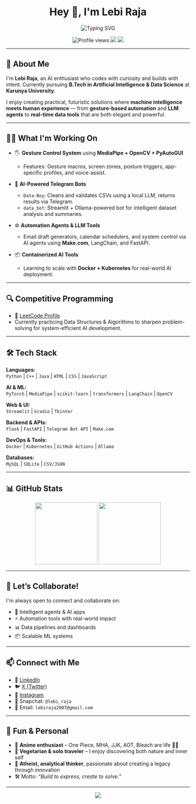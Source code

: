 <h1 align="center">Hey 👋, I'm Lebi Raja</h1>

<p align="center">
  <img src="https://readme-typing-svg.herokuapp.com?font=Fira+Code&weight=600&size=22&pause=1000&center=true&vCenter=true&width=440&lines=AI+%7C+Data+Science+%7C+LLMs+Explorer;Gesture+Control+%7C+Streamlit+Apps+%7C+Bot+Developer;Building+intelligent+tech+with+human+touch" alt="Typing SVG" />
</p>

<p align="center">
  <img src="https://komarev.com/ghpvc/?username=lebiraja&style=flat-square&color=blueviolet" alt="Profile views" />
  <a href="https://leetcode.com/u/6hT5EEP40r/"><img src="https://img.shields.io/badge/LeetCode-Lebi_Raja-orange?style=flat-square&logo=leetcode" /></a>
  <img src="https://img.shields.io/github/followers/lebiraja?style=flat-square&label=GitHub&logo=github" />
</p>

---

## 🚀 About Me

I'm **Lebi Raja**, an AI enthusiast who codes with curiosity and builds with intent. Currently pursuing **B.Tech in Artificial Intelligence & Data Science** at **Karunya University**.  

I enjoy creating practical, futuristic solutions where **machine intelligence meets human experience** — from **gesture-based automation** and **LLM agents** to **real-time data tools** that are both elegant and powerful.

---

## 👨‍💻 What I'm Working On

- 🖐️ **Gesture Control System** using **MediaPipe + OpenCV + PyAutoGUI**  
  - Features: Gesture macros, screen zones, posture triggers, app-specific profiles, and voice-assist.
  
- 🤖 **AI-Powered Telegram Bots**  
  - `Data-Boy`: Cleans and validates CSVs using a local LLM, returns results via Telegram.  
  - `data_bot`: Streamlit + Ollama-powered bot for intelligent dataset analysis and summaries.

- ⚙️ **Automation Agents & LLM Tools**  
  - Email draft generators, calendar schedulers, and system control via AI agents using **Make.com**, LangChain, and FastAPI.

- 📦 **Containerized AI Tools**  
  - Learning to scale with **Docker + Kubernetes** for real-world AI deployment.

---

## 🔍 Competitive Programming

- 🧠 [LeetCode Profile](https://leetcode.com/u/6hT5EEP40r/)
- Currently practicing Data Structures & Algorithms to sharpen problem-solving for system-efficient AI development.

---

## 🛠 Tech Stack

**Languages:**  
`Python` | `C++` | `Java` | `HTML` | `CSS` | `JavaScript`

**AI & ML:**  
`PyTorch` | `MediaPipe` | `scikit-learn` | `transformers` | `LangChain` | `OpenCV`

**Web & UI:**  
`Streamlit` | `Gradio` | `Tkinter`

**Backend & APIs:**  
`Flask` | `FastAPI` | `Telegram Bot API` | `Make.com`

**DevOps & Tools:**  
`Docker` | `Kubernetes` | `GitHub Actions` | `Ollama`

**Databases:**  
`MySQL` | `SQLite` | `CSV/JSON`

---

## 📊 GitHub Stats

<p align="center">
  <img src="https://github-readme-stats.vercel.app/api?username=lebiraja&show_icons=true&theme=radical" height="170"/>
  <img src="https://github-readme-stats.vercel.app/api/top-langs/?username=lebiraja&layout=compact&theme=radical" height="170"/>
</p>

---

## 🤝 Let’s Collaborate!

I'm always open to connect and collaborate on:
- 🤖 Intelligent agents & AI apps  
- ⚡ Automation tools with real-world impact  
- 📊 Data pipelines and dashboards  
- 📦 Scalable ML systems

---

## 📫 Connect with Me

- 🔗 [LinkedIn](https://www.linkedin.com/in/lebi-raja-c-480b02322/)  
- 🐦 [X (Twitter)](https://x.com/lebiraja)  
- 📸 [Instagram](https://instagram.com/lebiraja)  
- 👻 Snapchat: `@lebi_raja`  
- 📧 Email: `lebiraja2007@gmail.com`

---

## 🎯 Fun & Personal

- 💬 **Anime enthusiast** – One Piece, MHA, JJK, AOT, Bleach are life 🌊🔥  
- 🍃 **Vegetarian & solo traveler** – I enjoy discovering both nature and inner self  
- 🧠 **Atheist, analytical thinker**, passionate about creating a legacy through innovation  
- 🛠️ Motto: *“Build to express, create to solve.”*

---

<p align="center">
  <img src="https://capsule-render.vercel.app/api?type=waving&color=gradient&height=120&section=footer"/>
</p>
